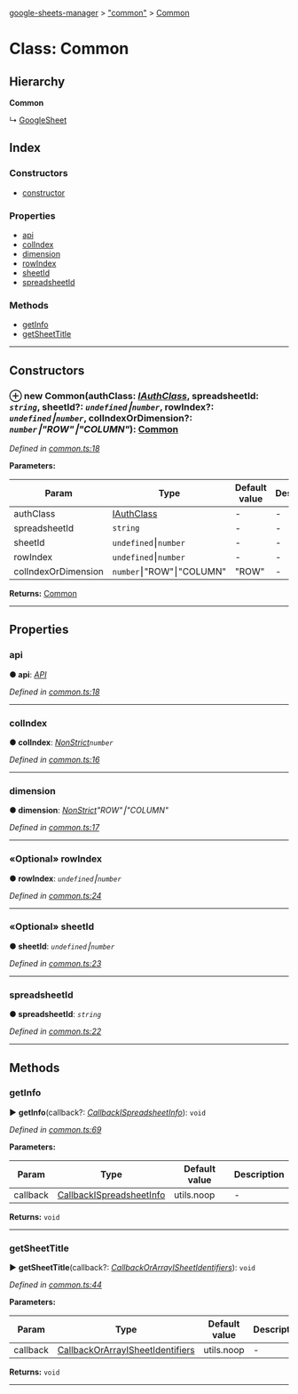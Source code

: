 [google-sheets-manager](../README.md) > ["common"](../modules/_common_.md) > [Common](../classes/_common_.common.md)



# Class: Common

## Hierarchy

**Common**

↳  [GoogleSheet](_sheets_google_sheet_.googlesheet.md)








## Index

### Constructors

* [constructor](_common_.common.md#constructor)


### Properties

* [api](_common_.common.md#api)
* [colIndex](_common_.common.md#colindex)
* [dimension](_common_.common.md#dimension)
* [rowIndex](_common_.common.md#rowindex)
* [sheetId](_common_.common.md#sheetid)
* [spreadsheetId](_common_.common.md#spreadsheetid)


### Methods

* [getInfo](_common_.common.md#getinfo)
* [getSheetTitle](_common_.common.md#getsheettitle)



---
## Constructors
<a id="constructor"></a>


### ⊕ **new Common**(authClass: *[IAuthClass](../interfaces/_auth_classes_auth_class_.iauthclass.md)*, spreadsheetId: *`string`*, sheetId?: *`undefined`⎮`number`*, rowIndex?: *`undefined`⎮`number`*, colIndexOrDimension?: *`number`⎮"ROW"⎮"COLUMN"*): [Common](_common_.common.md)



*Defined in [common.ts:18](https://github.com/AbdelrahmanRamadan/google-sheets-manager/blob/ddca908/src/common.ts#L18)*



**Parameters:**

| Param | Type | Default value | Description |
| ------ | ------ | ------ | ------ |
| authClass | [IAuthClass](../interfaces/_auth_classes_auth_class_.iauthclass.md)  | - |   - |
| spreadsheetId | `string`  | - |   - |
| sheetId | `undefined`⎮`number`  | - |   - |
| rowIndex | `undefined`⎮`number`  | - |   - |
| colIndexOrDimension | `number`⎮"ROW"⎮"COLUMN"  | &quot;ROW&quot; |   - |





**Returns:** [Common](_common_.common.md)

---


## Properties
<a id="api"></a>

###  api

**●  api**:  *[API](_api_.api.md)* 

*Defined in [common.ts:18](https://github.com/AbdelrahmanRamadan/google-sheets-manager/blob/ddca908/src/common.ts#L18)*





___

<a id="colindex"></a>

###  colIndex

**●  colIndex**:  *[NonStrict](../modules/_utils_type_alias_.md#nonstrict)`number`* 

*Defined in [common.ts:16](https://github.com/AbdelrahmanRamadan/google-sheets-manager/blob/ddca908/src/common.ts#L16)*





___

<a id="dimension"></a>

###  dimension

**●  dimension**:  *[NonStrict](../modules/_utils_type_alias_.md#nonstrict)"ROW"⎮"COLUMN"* 

*Defined in [common.ts:17](https://github.com/AbdelrahmanRamadan/google-sheets-manager/blob/ddca908/src/common.ts#L17)*





___

<a id="rowindex"></a>

### «Optional» rowIndex

**●  rowIndex**:  *`undefined`⎮`number`* 

*Defined in [common.ts:24](https://github.com/AbdelrahmanRamadan/google-sheets-manager/blob/ddca908/src/common.ts#L24)*





___

<a id="sheetid"></a>

### «Optional» sheetId

**●  sheetId**:  *`undefined`⎮`number`* 

*Defined in [common.ts:23](https://github.com/AbdelrahmanRamadan/google-sheets-manager/blob/ddca908/src/common.ts#L23)*





___

<a id="spreadsheetid"></a>

###  spreadsheetId

**●  spreadsheetId**:  *`string`* 

*Defined in [common.ts:22](https://github.com/AbdelrahmanRamadan/google-sheets-manager/blob/ddca908/src/common.ts#L22)*





___


## Methods
<a id="getinfo"></a>

###  getInfo

► **getInfo**(callback?: *[Callback](../modules/_utils_type_alias_.md#callback)[ISpreadsheetInfo](../interfaces/_utils_type_alias_.ispreadsheetinfo.md)*): `void`




*Defined in [common.ts:69](https://github.com/AbdelrahmanRamadan/google-sheets-manager/blob/ddca908/src/common.ts#L69)*



**Parameters:**

| Param | Type | Default value | Description |
| ------ | ------ | ------ | ------ |
| callback | [Callback](../modules/_utils_type_alias_.md#callback)[ISpreadsheetInfo](../interfaces/_utils_type_alias_.ispreadsheetinfo.md)  |  utils.noop |   - |





**Returns:** `void`





___

<a id="getsheettitle"></a>

###  getSheetTitle

► **getSheetTitle**(callback?: *[Callback](../modules/_utils_type_alias_.md#callback)[OrArray](../modules/_utils_type_alias_.md#orarray)[ISheetIdentifiers](../interfaces/_utils_type_alias_.isheetidentifiers.md)*): `void`




*Defined in [common.ts:44](https://github.com/AbdelrahmanRamadan/google-sheets-manager/blob/ddca908/src/common.ts#L44)*



**Parameters:**

| Param | Type | Default value | Description |
| ------ | ------ | ------ | ------ |
| callback | [Callback](../modules/_utils_type_alias_.md#callback)[OrArray](../modules/_utils_type_alias_.md#orarray)[ISheetIdentifiers](../interfaces/_utils_type_alias_.isheetidentifiers.md)  |  utils.noop |   - |





**Returns:** `void`





___


